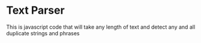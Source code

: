 # Text Parser

This is javascript code that will take any length of text and detect any and all duplicate strings and phrases
